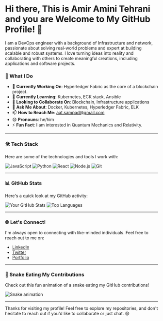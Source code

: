 # Hi there, This is Amir Amini Tehrani and you are Welcome to My GitHub Profile! 👋

I am a DevOps engineer with a background of Infrastructure and network,
passionate about solving real-world problems and expert at building scalable and robust systems.
I love turning ideas into reality and collaborating with others to create meaningful creations, including applications and software projects.
<!--I may introduce myself as an enthusiastic quantum and relativity physics follower -->

### 🚀 What I Do
- 🔭 **Currently Working On**: Hyperledger Fabric as the core of a blockchain project.
- 🌱 **Currently Learning**: Kubernetes, ECK stack, Ansible
- 👯 **Looking to Collaborate On**: Blockchain, Infrastructure applications
- 💬 **Ask Me About**: Docker, Kubernetes, Hyperledger Fabric, ELK
- 📫 **How to Reach Me**: aat.sampad@gmail.com
- 😄 **Pronouns**: he/him
- ⚡ **Fun Fact**: I am interested in Quantum Mechanics and Relativity. 

---

### 🛠️ Tech Stack
Here are some of the technologies and tools I work with:

![JavaScript](https://img.shields.io/badge/JavaScript-F7DF1E?style=for-the-badge&logo=javascript&logoColor=black)
![Python](https://img.shields.io/badge/Python-3776AB?style=for-the-badge&logo=python&logoColor=white)
![React](https://img.shields.io/badge/React-20232A?style=for-the-badge&logo=react&logoColor=61DAFB)
![Node.js](https://img.shields.io/badge/Node.js-339933?style=for-the-badge&logo=node.js&logoColor=white)
![Git](https://img.shields.io/badge/Git-F05032?style=for-the-badge&logo=git&logoColor=white)

---

### 📊 GitHub Stats
Here's a quick look at my GitHub activity:

![Your GitHub Stats](https://github-readme-stats.vercel.app/api?username=yourusername&show_icons=true&theme=radical)
![Top Languages](https://github-readme-stats.vercel.app/api/top-langs/?username=yourusername&layout=compact&theme=radical)

---

### 🌐 Let's Connect!
I'm always open to connecting with like-minded individuals. Feel free to reach out to me on:

- [LinkedIn](https://linkedin.com/in/yourusername)
- [Twitter](https://twitter.com/yourusername)
- [Portfolio](https://yourportfolio.com)

---

### 🐍 Snake Eating My Contributions
Check out this fun animation of a snake eating my GitHub contributions!

![Snake animation](https://github.com/yourusername/yourusername/blob/output/github-contribution-grid-snake.svg)

---

Thanks for visiting my profile! Feel free to explore my repositories, and don't hesitate to reach out if you'd like to collaborate or just chat. 😄





<!--
**amiramte/amiramte** is a ✨ _special_ ✨ repository because its `README.md` (this file) appears on your GitHub profile.

Here are some ideas to get you started:

- 🔭 I’m currently working on ...
- 🌱 I’m currently learning ...
- 👯 I’m looking to collaborate on ...
- 🤔 I’m looking for help with ...
- 💬 Ask me about ...
- 📫 How to reach me: ...
- 😄 Pronouns: ...
- ⚡ Fun fact: ...
-->